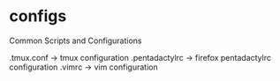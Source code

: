 # configs
Common Scripts and Configurations

.tmux.conf -> tmux configuration
.pentadactylrc -> firefox pentadactylrc configuration
.vimrc -> vim configuration
